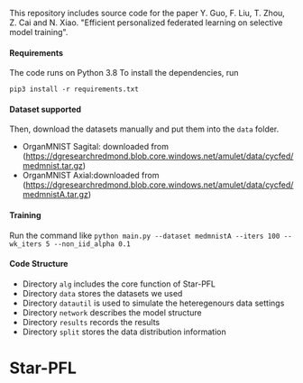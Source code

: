 This repository includes source code for the paper Y. Guo, F. Liu, T. Zhou, Z. Cai and N. Xiao. "Efficient personalized federated learning on selective model training".

#### Requirements

The code runs on Python 3.8 To install the dependencies, run
```
pip3 install -r requirements.txt
```

#### Dataset supported
Then, download the datasets manually and put them into the `data` folder.

- OrganMNIST Sagital: downloaded from (https://dgresearchredmond.blob.core.windows.net/amulet/data/cycfed/medmnist.tar.gz)
- OrganMNIST Axial:downloaded from (https://dgresearchredmond.blob.core.windows.net/amulet/data/cycfed/medmnistA.tar.gz)

#### Training
Run the command like `python main.py --dataset medmnistA --iters 100 --wk_iters 5 --non_iid_alpha 0.1`

#### Code Structure
- Directory `alg` includes the core function of Star-PFL
- Directory `data` stores the datasets we used
- Directory `datautil` is used to simulate the heteregenours data settings
- Directory `network` describes the model structure
- Directory `results` records the results
- Directory `split` stores the data distribution information
# Star-PFL
